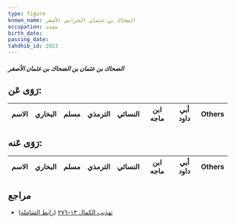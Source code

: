 ```yaml
---
type: figure
known_name: الضحاك بن عثمان الحزامي الأصغر
occupation: محدث
birth_date:
passing_date:
tahdhib_id: 2923
---
```

##### الضحاك بن عثمان بن الضحاك بن عثمان الأصغر

## رَوَى عَن:
| الاسم | البخاري | مسلم | الترمذي | النسائي | ابن ماجه | أبي داود | Others |
| ----- | ------- | ---- | ------- | ------- | -------- | -------- | ------ |
## رَوَى عَنه:
| الاسم | البخاري | مسلم | الترمذي | النسائي | ابن ماجه | أبي داود | Others |
| ----- | ------- | ---- | ------- | ------- | -------- | -------- | ------ |
## مراجع
- [تهذيب الكمال ١٣-٢٧٦](obsidian://open?vault=Tahdhib-al-Kamal&file=Figures/٢٩٢٣-الضحاك%20بن%20عثمان%20بن%20الضحاك%20بن%20عثمان%20الأصغر) ([رابط الشاملة](https://shamela.ws/book/3722/6657))